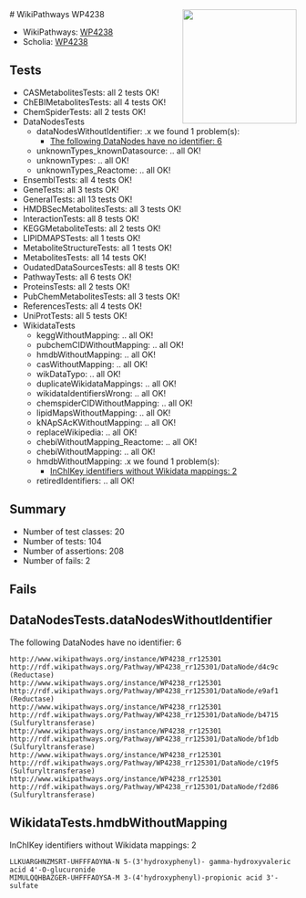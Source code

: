 <img style="float: right; width: 200px" src="https://upload.wikimedia.org/wikipedia/commons/thumb/8/83/Wplogo_with_text_500.png/640px-Wplogo_with_text_500.png" />
# WikiPathways WP4238

* WikiPathways: [WP4238](https://wikipathways.org/pathways/WP4238)
* Scholia: [WP4238](https://scholia.toolforge.org/wikipathways/WP4238)
## Tests
* CASMetabolitesTests: all 2 tests OK!
* ChEBIMetabolitesTests: all 4 tests OK!
* ChemSpiderTests: all 2 tests OK!
* DataNodesTests
    * dataNodesWithoutIdentifier: .x we found 1 problem(s):
        * [The following DataNodes have no identifier: 6](#d2d32fa5)
    * unknownTypes_knownDatasource: .. all OK!
    * unknownTypes: .. all OK!
    * unknownTypes_Reactome: .. all OK!
* EnsemblTests: all 4 tests OK!
* GeneTests: all 3 tests OK!
* GeneralTests: all 13 tests OK!
* HMDBSecMetabolitesTests: all 3 tests OK!
* InteractionTests: all 8 tests OK!
* KEGGMetaboliteTests: all 2 tests OK!
* LIPIDMAPSTests: all 1 tests OK!
* MetaboliteStructureTests: all 1 tests OK!
* MetabolitesTests: all 14 tests OK!
* OudatedDataSourcesTests: all 8 tests OK!
* PathwayTests: all 6 tests OK!
* ProteinsTests: all 2 tests OK!
* PubChemMetabolitesTests: all 3 tests OK!
* ReferencesTests: all 4 tests OK!
* UniProtTests: all 5 tests OK!
* WikidataTests
    * keggWithoutMapping: .. all OK!
    * pubchemCIDWithoutMapping: .. all OK!
    * hmdbWithoutMapping: .. all OK!
    * casWithoutMapping: .. all OK!
    * wikDataTypo: .. all OK!
    * duplicateWikidataMappings: .. all OK!
    * wikidataIdentifiersWrong: .. all OK!
    * chemspiderCIDWithoutMapping: .. all OK!
    * lipidMapsWithoutMapping: .. all OK!
    * kNApSAcKWithoutMapping: .. all OK!
    * replaceWikipedia: .. all OK!
    * chebiWithoutMapping_Reactome: .. all OK!
    * chebiWithoutMapping: .. all OK!
    * hmdbWithoutMapping: .x we found 1 problem(s):
        * [InChIKey identifiers without Wikidata mappings: 2](#bcb0929f)
    * retiredIdentifiers: .. all OK!


## Summary

* Number of test classes: 20
* Number of tests: 104
* Number of assertions: 208
* Number of fails: 2

## Fails

<a name="d2d32fa5" />

## DataNodesTests.dataNodesWithoutIdentifier

The following DataNodes have no identifier: 6
```
http://www.wikipathways.org/instance/WP4238_rr125301 http://rdf.wikipathways.org/Pathway/WP4238_rr125301/DataNode/d4c9c (Reductase)
http://www.wikipathways.org/instance/WP4238_rr125301 http://rdf.wikipathways.org/Pathway/WP4238_rr125301/DataNode/e9af1 (Reductase)
http://www.wikipathways.org/instance/WP4238_rr125301 http://rdf.wikipathways.org/Pathway/WP4238_rr125301/DataNode/b4715 (Sulfuryltransferase)
http://www.wikipathways.org/instance/WP4238_rr125301 http://rdf.wikipathways.org/Pathway/WP4238_rr125301/DataNode/bf1db (Sulfuryltransferase)
http://www.wikipathways.org/instance/WP4238_rr125301 http://rdf.wikipathways.org/Pathway/WP4238_rr125301/DataNode/c19f5 (Sulfuryltransferase)
http://www.wikipathways.org/instance/WP4238_rr125301 http://rdf.wikipathways.org/Pathway/WP4238_rr125301/DataNode/f2d86 (Sulfuryltransferase)
```

<a name="bcb0929f" />

## WikidataTests.hmdbWithoutMapping

InChIKey identifiers without Wikidata mappings: 2
```
LLKUARGHNZMSRT-UHFFFAOYNA-N	5-(3'hydroxyphenyl)- gamma-hydroxyvaleric acid 4'-O-glucuronide
MIMULQQHBAZGER-UHFFFAOYSA-M	3-(4'hydroxyphenyl)-propionic acid 3'-sulfate
```

